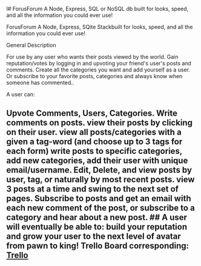 I# ForusForum
 A Node, Express, SQL or NoSQL db built for looks, speed, and all the information you could ever use!

ForusForum
A Node, Express, SQite Stackbuilt for looks, speed, and all the information you could ever use!

General Description

For use by any user who wants their posts viewed by the world. Gain reputation/votes by logging in and upvoting your friend's user's posts and comments. Create all the categories you want and add yourself as a user. Or subscribe to your favorite posts, categories and always know when someone has commented..

A user can:

Upvote Comments, Users, Categories.
Write comments on posts.
view their posts by clicking on their user.
view all posts/categories with a given a tag-word (and choose up to 3 tags for each form)
write posts to specific categories, add new categories, add their user with unique email/username.
Edit, Delete, and view posts by user, tag, or naturally by most recent posts.
view 3 posts at a time and swing to the next set of pages.
Subscribe to posts and get an email with each new comment of the post, or subscribe to a category and hear about a new post. ## A user will eventually be able to:
build your reputation and grow your user to the next level of avatar from pawn to king!
Trello Board corresponding:
[Trello](https://trello.com/b/o4G8KEIg/project-1-creating-a-new-crud-project)
- 